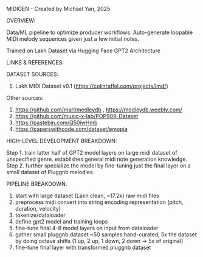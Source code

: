 MIDIGEN - Created by Michael Yan, 2025

OVERVIEW:

Data/ML pipeline to optimize producer workflows.
Auto-generate loopable MIDI melody sequences given just a few initial notes.

Trained on Lakh Dataset via Hugging Face GPT2 Architecture

LINKS & REFERENCES:

DATASET SOURCES:
1) Lakh MIDI Dataset v0.1 (https://colinraffel.com/projects/lmd/)

Other sources:
1) https://github.com/marl/medleydb , https://medleydb.weebly.com/
2) https://github.com/music-x-lab/POP909-Dataset
3) https://pastebin.com/Q50iwHmb
4) https://paperswithcode.com/dataset/emopia


HIGH-LEVEL DEVELOPMENT BREAKDOWN:

Step 1. train latter half of GPT2 model layers on large midi dataset of unspecified genre. establishes general midi note generation knowledge.
Step 2. further specialize the model by fine-tuning just the final layer on a small dataset of Pluggnb melodies.

PIPELINE BREAKDOWN:

1) start with large dataset (Lakh clean, ~17.2k) raw midi files
2) preprocess midi convert into string encoding representation (pitch, duration, velocity)
3) tokenize/dataloader
4) define gpt2 model and training loops
5) fine-tune final 4-8 model layers on input from dataloader
6) gather small pluggnb dataset ~50 samples hand-curated, 5x the dataset by doing octave shifts (1 up, 2 up, 1 down, 2 down -> 5x of original)
6) fine-tune final layer with transformed pluggnb dataset